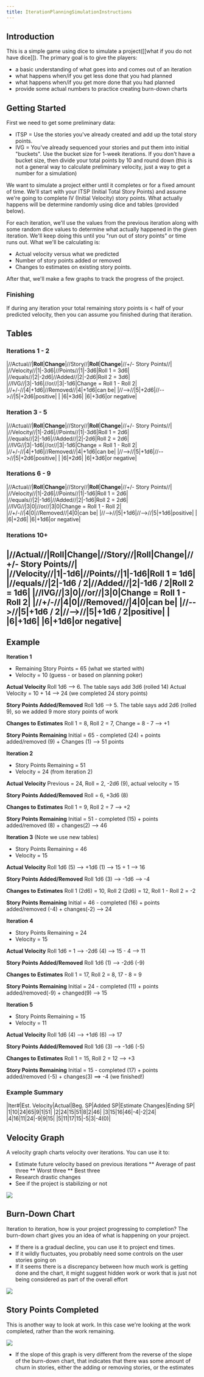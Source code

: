 ```yaml
---
title: IterationPlanningSimulationInstructions
---
```

## Introduction
This is a simple game using dice to simulate a project([[what if you do not have dice]]). The primary goal is to give the players:
* a basic understanding of what goes into and comes out of an iteration
* what happens when/if you get less done that you had planned
* what happens when/if you get more done that you had planned
* provide some actual numbers to practice creating burn-down charts

## Getting Started
First we need to get some preliminary data:
* ITSP = Use the stories you've already created and add up the total story points.
* IVG = You've already sequenced your stories and put them into initial "buckets". Use the bucket size for 1-week iterations. If you don't have a bucket size, then divide your total points by 10 and round down (this is not a general way to calculate preliminary velocity, just a way to get a number for a simulation)

We want to simulate a project either until it completes or for a fixed amount of time. We'll start with your ITSP (Initial Total Story Points) and assume we're going to complete IV (Initial Velocity) story points. What actually happens will be determine randomly using dice and tables (provided below).

For each iteration, we'll use the values from the previous iteration along with some random dice values to determine what actually happened in the given iteration. We'll keep doing this until you "run out of story points" or time runs out. What we'll be calculating is:
* Actual velocity versus what we predicted
* Number of story points added or removed
* Changes to estimates on existing story points.

After that, we'll make a few graphs to track the progress of the project.

### Finishing
If during any iteration your total remaining story points is < half of your predicted velocity, then you can assume you finished during that iteration.
 
## Tables
### Iterations 1 - 2
|//Actual//|**Roll**|**Change**|//Story//|**Roll**|**Change**|//+/- Story Points//|
|//Velocity//|1|-3d6|//Points//|1|-3d6|Roll 1 = 3d6|
|//equals//|2|-2d6|//Added//|2|-2d6|Roll 2 = 3d6|
|//IVG//|3|-1d6|//or//|3|-1d6|Change = Roll 1 - Roll 2|
|//+/-//|4|+1d6|//Removed//|4|+1d6|can be|
|//-->//|5|+2d6|//-->//|5|+2d6|positive|
| |6|+3d6| |6|+3d6|or negative|

### Iteration 3 - 5
|//Actual//|**Roll**|**Change**|//Story//|**Roll**|**Change**|//+/- Story Points//|
|//Velocity//|1|-2d6|//Points//|1|-3d6|Roll 1 = 2d6|
|//equals//|2|-1d6|//Added//|2|-2d6|Roll 2 = 2d6|
|//IVG//|3|-1d6|//or//|3|-1d6|Change = Roll 1 - Roll 2|
|//+/-//|4|+1d6|//Removed//|4|+1d6|can be|
|//-->//|5|+1d6|//-->//|5|+2d6|positive|
| |6|+2d6| |6|+3d6|or negative|

### Iterations 6 - 9
|//Actual//|**Roll**|**Change**|//Story//|**Roll**|**Change**|//+/- Story Points//|
|//Velocity//|1|-2d6|//Points//|1|-1d6|Roll 1 = 2d6|
|//equals//|2|-1d6|//Added//|2|-1d6|Roll 2 = 2d6|
|//IVG//|3|0|//or//|3|0|Change = Roll 1 - Roll 2|
|//+/-//|4|0|//Removed//|4|0|can be|
|//-->//|5|+1d6|//-->//|5|+1d6|positive|
| |6|+2d6| |6|+1d6|or negative|

### Iterations 10+
|//Actual//|**Roll**|**Change**|//Story//|**Roll**|**Change**|//+/- Story Points//|
|//Velocity//|1|-1d6|//Points//|1|-1d6|Roll 1 = 1d6|
|//equals//|2|-1d6 / 2|//Added//|2|-1d6 / 2|Roll 2 = 1d6|
|//IVG//|3|0|//or//|3|0|Change = Roll 1 - Roll 2|
|//+/-//|4|0|//Removed//|4|0|can be|
|//-->//|5|+1d6 / 2|//-->//|5|+1d6 / 2|positive|
| |6|+1d6| |6|+1d6|or negative|
----
## Example
**Iteration 1**
* Remaining Story Points = 65 (what we started with)
* Velocity = 10 (guess - or based on planning poker)

**Actual Velocity**
Roll 1d6 --> 6. The table says add 3d6 (rolled 14)
Actual Velocity = 10 + 14 --> 24 (we completed 24 story points)

**Story Points Added/Removed**
Roll 1d6 --> 5. The table says add 2d6 (rolled 9), so we added 9 more story points of work

**Changes to Estimates**
Roll 1 = 8, Roll 2 = 7, Change = 8 - 7 --> +1

**Story Points Remaining**
Initial = 65 - completed (24) + points added/removed (9) + Changes (1) --> 51 points

**Iteration 2**
* Story Points Remaining = 51
* Velocity = 24 (from iteration 2)

**Actual Velocity**
Previous = 24, Roll = 2, -2d6 (9), actual velocity = 15

**Story Points Added/Removed**
Roll = 6, +3d6 (8)

**Changes to Estimates**
Roll 1 = 9, Roll 2 = 7 --> +2

**Story Points Remaining**
Initial = 51 - completed (15) + points added/removed (8) + changes(2) --> 46

**Iteration 3**
(Note we use new tables)
* Story Points Remaining = 46
* Velocity = 15

**Actual Velocity**
Roll 1d6 (5) --> +1d6 (1) --> 15 + 1 --> 16

**Story Points Added/Removed**
Roll 1d6 (3) --> -1d6 --> -4

**Changes to Estimates**
Roll 1 (2d6) = 10, Roll 2 (2d6) = 12, Roll 1 - Roll 2 = -2

**Story Points Remaining**
Initial = 46 - completed (16) + points added/removed (-4) + changes(-2) --> 24

**Iteration 4**
* Story Points Remaining = 24
* Velocity = 15

**Actual Velocity**
Roll 1d6 = 1 --> -2d6 (4) --> 15 - 4 --> 11

**Story Points Added/Removed**
Roll 1d6 (1) --> -2d6 (-9)

**Changes to Estimates**
Roll 1 = 17, Roll 2 = 8, 17 - 8 = 9

**Story Points Remaining**
Initial = 24 - completed (11) + points added/removed(-9) + changed(9) --> 15

**Iteration 5**
* Story Points Remaining = 15
* Velocity = 11

**Actual Velocity**
Roll 1d6 (4) --> +1d6 (6) --> 17

**Story Points Added/Removed**
Roll 1d6 (3) --> -1d6 (-5)

**Changes to Estimates**
Roll 1 = 15, Roll 2 = 12 --> +3

**Story Points Remaining**
Initial = 15 - completed (17) + points added/removed (-5) + changes(3) ==> -4 (we finished!)

### Example Summary
|Iter#|Est. Velocity|Actual|Beg. SP|Added SP|Estimate Changes|Ending SP|
|1|10|24|65|9|1|51|
|2|24|15|51|8|2|46|
|3|15|16|46|-4|-2|24|
|4|16|11|24|-9|9|15|
|5|11|17|15|-5|3|-4(0)|

## Velocity Graph
A velocity graph charts velocity over iterations. You can use it to:
* Estimate future velocity based on previous iterations 
** Average of past three
** Worst three
** Best three
* Research drastic changes
* See if the project is stabilizing or not

![](images/DiceGameVelocityGraph.gif)

## Burn-Down Chart
Iteration to iteration, how is your project progressing to completion? The burn-down chart gives you an idea of what is happening on your project.
* If there is a gradual decline, you can use it to project end times.
* If it wildly fluctuates, you probably need some controls on the user stories going on
* If it seems there is a discrepancy between how much work is getting done and the chart, it might suggest hidden work or work that is just not being considered as part of the overall effort

![](images/IterationPlanningSimulationBurndown.gif)

## Story Points Completed
This is another way to look at work. In this case we're looking at the work completed, rather than the work remaining.

![](images/IterationPlanningSimulationPointsCompleted.gif)
* If the slope of this graph is very different from the reverse of the slope of the burn-down chart, that indicates that there was some amount of churn in stories, either the adding or removing stories, or the estimates
